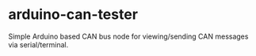 # arduino-can-tester
Simple Arduino based CAN bus node for viewing/sending CAN messages via serial/terminal.
